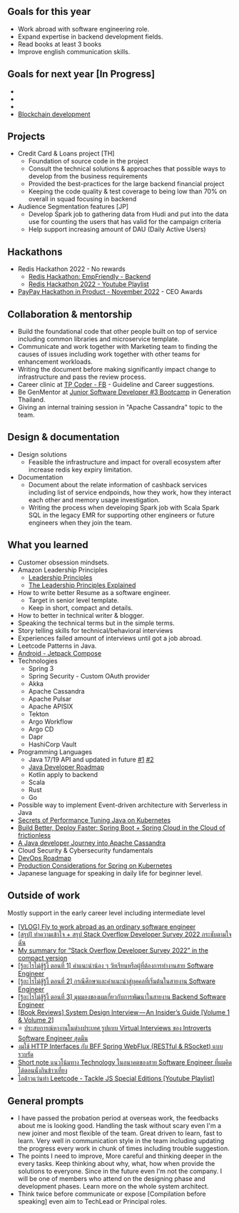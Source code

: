 ## Goals for this year

* Work abroad with software engineering role.
* Expand expertise in backend development fields.
* Read books at least 3 books
* Improve english communication skills.

## Goals for next year [In Progress]

* []()
* []()
* []()
* [Blockchain development](https://www.facebook.com/tpcoder/posts/pfbid02pZibxPuNZXPAqEW8yJ9wU93wRVY7geXwmMfQ3AsguB2KVRbrt4tryb1xDmvRAL2wl)

## Projects

* Credit Card & Loans project [TH]
  * Foundation of source code in the project
  * Consult the technical solutions & approaches that possible ways to develop from the business requirements
  * Provided the best-practices for the large backend financial project
  * Keeping the code quality & test coverage to being low than 70% on overall in squad focusing in backend
* Audience Segmentation features [JP]
  * Develop Spark job to gathering data from Hudi and put into the data use for counting the users that has valid for the campaign criteria
  * Help support increasing amount of DAU (Daily Active Users)

## Hackathons

* Redis Hackathon 2022 - No rewards
  * [Redis Hackathon: EmpFriendly - Backend](https://dev.to/tpbabparn/redis-hackathon-empfriendly-backend-1m4a)
  * [Redis Hackathon 2022 - Youtube Playlist](https://www.youtube.com/playlist?list=PLm3A9eDaMzunFRlrsfxq80RWVog1mOQhg)
* [PayPay Hackathon in Product - November 2022](https://about.paypay.ne.jp/career/hackathon/2nd/) - CEO Awards

## Collaboration & mentorship

* Build the foundational code that other people built on top of service including common libraries and microservice template.
* Communicate and work together with Marketing team to finding the causes of issues including work together with other teams for enhancement workloads.
* Writing the document before making significantly impact change to infrastructure and pass the review process.
* Career clinic at [TP Coder - FB](https://www.facebook.com/tpcoder) - Guideline and Career suggestions.
* Be GenMentor at [Junior Software Developer #3 Bootcamp](https://www.facebook.com/GenerationTH/posts/pfbid02Fnv7gCP68Ebecghg3ruFZECM6Kysyb3xe5tZUVhTeapyVvUeWQpR1oUWH96mKGUpl) in Generation Thailand.
* Giving an internal training session in "Apache Cassandra" topic to the team.

## Design & documentation

* Design solutions
  * Feasible the infrastructure and impact for overall ecosystem after increase redis key expiry limitation.
* Documentation
  * Document about the relate information of cashback services including list of service endpoinds, how they work, how they interact each other and memory usage investigation.
  * Writing the process when developing Spark job with Scala Spark SQL in the legacy EMR for supporting other engineers or future engineers when they join the team.

## What you learned

* Customer obsession mindsets.
* Amazon Leadership Principles
  * [Leadership Principles](https://www.amazon.jobs/content/en/our-workplace/leadership-principles)
  * [The Leadership Principles Explained](https://youtube.com/playlist?list=PL9JNmYfQa0bgT_eJKk2uflwtiBIpbImdB)
* How to write better Resume as a software engineer.
  * Target in senior level template.
  * Keep in short, compact and details.
* How to better in technical writer & blogger.
* Speaking the technical terms but in the simple terms.
* Story telling skills for technical/behavioral interviews
* Experiences failed amount of interviews until got a job abroad.
* Leetcode Patterns in Java.
* [Android - Jetpack Compose](https://developer.android.com/courses/jetpack-compose/course)
* Technologies
  * Spring 3
  * Spring Security - Custom OAuth provider
  * Akka
  * Apache Cassandra
  * Apache Pulsar
  * Apache APISIX
  * Tekton
  * Argo Workflow
  * Argo CD
  * Dapr
  * HashiCorp Vault
* Programming Languages
  * Java 17/19 API and updated in future [#1](https://youtu.be/NEVap2Wt5go) [#2](https://youtu.be/4hUbmI0nplU)
  * [Java Developer Roadmap](https://github.com/devoxx/JavaRoadmap2022)
  * Kotlin apply to backend
  * Scala
  * Rust
  * Go
* Possible way to implement Event-driven architecture with Serverless in Java
* [Secrets of Performance Tuning Java on Kubernetes](https://www.facebook.com/tpcoder/posts/pfbid03DB7oxW6MaVxDbJaPu2wwcDHh1qcVY5cSuj4ake8vMXrafBCLduQs4ZUu1q3G5Eel)
* [Build Better, Deploy Faster: Spring Boot + Spring Cloud in the Cloud of frictionless](https://www.facebook.com/tpcoder/posts/pfbid037iBjD8AE8kJkTQTZcu7dUG94NLSftJVsiztax44Scg5ZjtQNLWDxEbPtJBzV6MnKl)
* [A Java developer Journey into Apache Cassandra](https://www.facebook.com/tpcoder/posts/pfbid02bNvKcM8m2V1j9XPQo783ke1tiRrwsd9kypW67Hatnvo6G4XLGonqjPZyBiDvV1TFl)
* Cloud Security & Cybersecurity fundamentals
* [DevOps Roadmap](https://www.techworld-with-nana.com/devops-roadmap)
* [Production Considerations for Spring on Kubernetes](https://www.facebook.com/tpcoder/posts/pfbid02Zt6cqzUq8exCkmNX8LNDzEBRwjNRKTVM4iqBjUbJbQSzTb3gvZ8pZdtHom1Bpjxol)
* Japanese language for speaking in daily life for beginner level.

## Outside of work

Mostly support in the early career level including intermediate level

* [[VLOG] Fly to work abroad as an ordinary software engineer](https://youtu.be/WHuzl3DvNeQ)
* [[สรุป] ทำความเข้าใจ + สรุป Stack Overflow Developer Survey 2022 กระชับตามใจฉัน](https://medium.com/@tpbabparn/สรุป-ทำความเข้าใจ-สรุป-stack-overflow-developer-survey-2022-กระชับตามใจฉัน-74d2737e4450)
* [My summary for “Stack Overflow Developer Survey 2022” in the compact version](https://medium.com/@tpbabparn/my-summary-for-stack-overflow-developer-survey-2022-in-the-compact-version-92d0fa4ea8cb)
* [[รู้อะไรไม่สู้รู้งี้ ตอนที่ 1] คำแนะนำน้อง ๆ วัยเรียนหรือผู้ที่ต้องการทำงานสาย Software Engineer](https://medium.com/@tpbabparn/รู้อะไรไม่สู้รู้งี้-ตอนที่-1-คำแนะนำน้อง-ๆ-วัยเรียนหรือผู้ที่ต้องการทำงานสาย-software-engineer-a63275428a7f)
* [[รู้อะไรไม่สู้รู้งี้ ตอนที่ 2] กรณีศึกษาและคำแนะนำสู่บุคคลที่เริ่มต้นในสายงาน Software Engineer](https://medium.com/@tpbabparn/รู้อะไรไม่สู้รู้งี้-ตอนที่-2-กรณีศึกษาและคำแนะนำสู่บุคคลที่เริ่มต้นในสายงาน-software-engineer-665b4a382fb0)
* [[รู้อะไรไม่สู้รู้งี้ ตอนที่ 3] มุมมองของผมเกี่ยวกับการพัฒนาในสายงาน Backend Software Engineer](https://medium.com/@tpbabparn/รู้อะไรไม่สู้รู้งี้-ตอนที่-3-มุมมองของผมเกี่ยวกับการพัฒนาในสายงาน-backend-software-engineer-6985e155b17c)
* [[Book Reviews] System Design Interview — An Insider’s Guide [Volume 1 & Volume 2]](https://medium.com/@tpbabparn/book-reviews-system-design-interview-an-insiders-guide-volume-1-volume-2-804ed83a1f0)
* ⭐️ [ประสบการณ์หางานในต่างประเทศ รูปแบบ Virtual Interviews ของ Introverts Software Engineer สุดมึน](https://medium.com/@tpbabparn/ประสบการณ์หางานในต่างประเทศ-รูปแบบ-virtual-interviews-ของ-introverts-software-engineer-สุดมึน-4715493ce709)
* [งมใช้ HTTP Interfaces กับ BFF Spring WebFlux (RESTful & RSocket) แบบรวบรัด](https://medium.com/@tpbabparn/งมใช้-http-interfaces-กับ-bff-spring-webflux-restful-rsocket-แบบรวบรัด-b7ae0ba49ffa)
* [Short note แนวโน้มทาง Technology ในอนาคตของสาย Software Engineer ที่ผมคิดได้ตอนนั่งกินข้าวเที่ยง](https://medium.com/@tpbabparn/shortnote-แนวโน้มทาง-technology-ในอนาคตของสาย-software-engineer-ที่ผมคิดได้ตอนนั่งกินข้าวเที่ยง-ca65014688d2)
* [ไอต้าวแว่นทำ Leetcode - Tackle JS Special Editions [Youtube Playlist]](https://youtube.com/playlist?list=PLm3A9eDaMzukbLKitQWP_ydRmnQj8jpd9)

## General prompts

* I have passed the probation period at overseas work, the feedbacks about me is looking good. Handling the task without scary even I'm a new joiner and most flexible of the team. Great driven to learn, fast to learn. Very well in communication style in the team including updating the progress every work in chunk of times including trouble suggestion.
* The points I need to improve, More careful and thinking deeper in the every tasks. Keep thinking about why, what, how when provide the solutions to everyone. Since in the future even I'm not the company. I will be one of members who attend on the designing phase and development phases. Learn more on the whole system architect.
* Think twice before communicate or expose [Compilation before speaking] even aim to TechLead or Principal roles.
